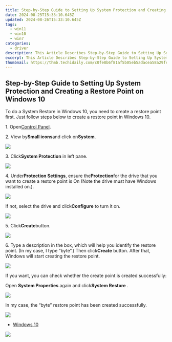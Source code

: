 ```yaml
---
title: Step-by-Step Guide to Setting Up System Protection and Creating a Restore Point on Windows 10
date: 2024-08-25T15:33:10.645Z
updated: 2024-08-26T15:33:10.645Z
tags:
  - win11
  - win10
  - win7
categories:
  - driver
description: This Article Describes Step-by-Step Guide to Setting Up System Protection and Creating a Restore Point on Windows 10
excerpt: This Article Describes Step-by-Step Guide to Setting Up System Protection and Creating a Restore Point on Windows 10
thumbnail: https://thmb.techidaily.com/c0fe8b6f81af5b05eb5adacea58a29fe6fd2f271b6a687457517f15534dc6b13.jpg
---
```


## Step-by-Step Guide to Setting Up System Protection and Creating a Restore Point on Windows 10

To do a System Restore in Windows 10, you need to create a restore point first. Just follow steps below to create a restore point in Windows 10.  
  
1\. Open[Control Panel](https://tools.techidaily.com/drivereasy/download/).  
  
2\. View by**Small icons**and click on**System**.  
  
![](https://images.drivereasy.com/wp-content/uploads/2017/01/img_5874ae59063e3.jpg)   
  
 3\. Click**System Protection** in left pane.

![](https://images.drivereasy.com/wp-content/uploads/2017/01/img_5874af17efd1d.jpg) 

  
4\. Under**Protection Settings**, ensure the**Protection**for the drive that you want to create a restore point is On (Note the drive must have Windows installed on.).  
  
![](https://images.drivereasy.com/wp-content/uploads/2017/01/img_5874afbed9ce9.jpg)   
  
 If not, select the drive and click**Configure** to turn it on. 

![](https://images.drivereasy.com/wp-content/uploads/2017/01/img_5874b097d5efe.jpg) 

  
5\. Click**Create**button.  
  
![](https://images.drivereasy.com/wp-content/uploads/2017/01/img_5874b0f127364.jpg)   
  
 6\. Type a description in the box, which will help you identify the restore point. (In my case, I type “byte”.) Then click**Create** button. After that, Windows will start creating the restore point.

![](https://images.drivereasy.com/wp-content/uploads/2017/01/img_5874b12d0ce25.png)   
  
 If you want, you can check whether the create point is created successfully:  
  
 Open **System Properties** again and click**System Restore** .

![](https://images.drivereasy.com/wp-content/uploads/2017/01/img_5874b6488c49c.jpg)   
  
 In my case, the “byte” restore point has been created successfully.

![](https://images.drivereasy.com/wp-content/uploads/2017/01/img_5874b63273174.jpg) 

* [Windows 10](https://tools.techidaily.com/drivereasy/download/)

<ins class="adsbygoogle"
     style="display:block"
     data-ad-format="autorelaxed"
     data-ad-client="ca-pub-7571918770474297"
     data-ad-slot="1223367746"></ins>



<ins class="adsbygoogle"
     style="display:block"
     data-ad-client="ca-pub-7571918770474297"
     data-ad-slot="8358498916"
     data-ad-format="auto"
     data-full-width-responsive="true"></ins>



<!-- affiliate ads begin -->
<a href="https://store.iobit.com/order/checkout.php?PRODS=4596923&QTY=1&AFFILIATE=108875&CART=1"><img src="https://secure.avangate.com/images/merchant/184260348236f9554fe9375772ff966e/ascscan_468X60.png" border="0"></a>
<!-- affiliate ads end -->
